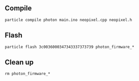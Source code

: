 ## Compile 
```
particle compile photon main.ino neopixel.cpp neopixel.h
```


## Flash
```
particle flash 3c0036000347343337373739 photon_firmware_*
```

## Clean up
```
rm photon_firmware_*
```
